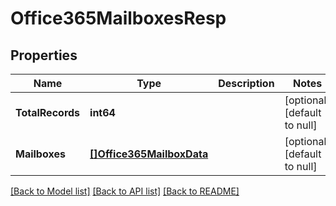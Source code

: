 # Office365MailboxesResp

## Properties
Name | Type | Description | Notes
------------ | ------------- | ------------- | -------------
**TotalRecords** | **int64** |  | [optional] [default to null]
**Mailboxes** | [**[]Office365MailboxData**](Office365MailboxData.md) |  | [optional] [default to null]

[[Back to Model list]](../README.md#documentation-for-models) [[Back to API list]](../README.md#documentation-for-api-endpoints) [[Back to README]](../README.md)

